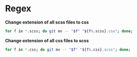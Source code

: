 # Regex

**Change extension of all scss files to css**

```bash
for f in *.scss; do git mv -- "$f" "${f%.scss}.css"; done;
```

**Change extension of all css files to scss**

```bash
for f in *.css; do git mv -- "$f" "${f%.css}.scss"; done;
```
